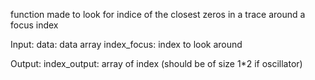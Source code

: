   function made to look for indice of the closest zeros in a trace around a
  focus index
  
  Input:
      data: data array
      index_focus: index to look around
      
  Output:
      index_output: array of index (should be of size 1*2 if oscillator)
      

